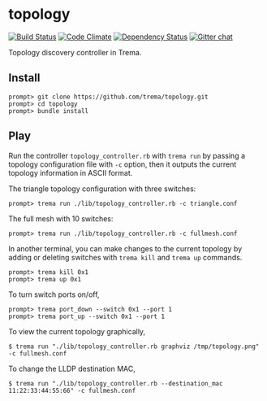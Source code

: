 topology
========
[![Build Status](http://img.shields.io/travis/trema/topology/develop.svg?style=flat)][travis]
[![Code Climate](http://img.shields.io/codeclimate/github/trema/topology.svg?style=flat)][codeclimate]
[![Dependency Status](http://img.shields.io/gemnasium/trema/topology.svg?style=flat)][gemnasium]
[![Gitter chat](https://badges.gitter.im/trema/topology.png)][gitter]

Topology discovery controller in Trema.

[travis]: http://travis-ci.org/trema/topology
[codeclimate]: https://codeclimate.com/github/trema/topology
[gemnasium]: https://gemnasium.com/trema/topology
[gitter]: https://gitter.im/trema/topology

Install
-------

```shell
prompt> git clone https://github.com/trema/topology.git
prompt> cd topology
prompt> bundle install
```

Play
----

Run the controller `topology_controller.rb` with `trema run` by
passing a topology configuration file with `-c` option, then it
outputs the current topology information in ASCII format.

The triangle topology configuration with three switches:

```shell
prompt> trema run ./lib/topology_controller.rb -c triangle.conf
```

The full mesh with 10 switches:

```shell
prompt> trema run ./lib/topology_controller.rb -c fullmesh.conf
```

In another terminal, you can make changes to the current topology by
adding or deleting switches with `trema kill` and `trema up` commands.

```shell
prompt> trema kill 0x1
prompt> trema up 0x1
```

To turn switch ports on/off,

```shell
prompt> trema port_down --switch 0x1 --port 1
prompt> trema port_up --switch 0x1 --port 1
```

To view the current topology graphically,

```shell
$ trema run "./lib/topology_controller.rb graphviz /tmp/topology.png" -c fullmesh.conf
```

To change the LLDP destination MAC,

```shell
$ trema run "./lib/topology_controller.rb --destination_mac 11:22:33:44:55:66" -c fullmesh.conf
```
